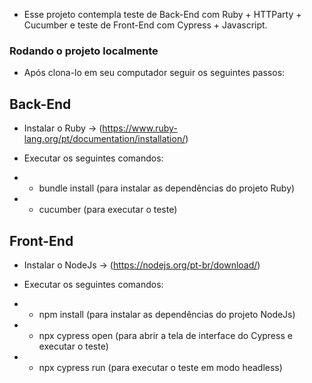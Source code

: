 * Esse projeto contempla teste de Back-End com Ruby + HTTParty + Cucumber e teste de Front-End com Cypress + Javascript.

### Rodando o projeto localmente ###

* Após clona-lo em seu computador seguir os seguintes passos:

## Back-End ###

* Instalar o Ruby -> (https://www.ruby-lang.org/pt/documentation/installation/)

* Executar os seguintes comandos:
- - bundle install (para instalar as dependências do projeto Ruby)
- - cucumber (para executar o teste)

## Front-End ###

* Instalar o NodeJs -> (https://nodejs.org/pt-br/download/)

* Executar os seguintes comandos:
- - npm install (para instalar as dependências do projeto NodeJs)
- - npx cypress open (para abrir a tela de interface do Cypress e executar o teste)
- - npx cypress run (para executar o teste em modo headless)
